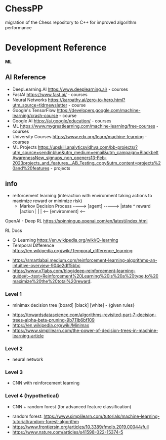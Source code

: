 # ChessPP

migration of the Chess repository to C++ for improved algorithm performance


# Development Reference

#### ML
## AI Reference
* DeepLearning.AI https://www.deeplearning.ai/ - courses
* FastAI https://www.fast.ai/ - courses
* Neural Networks https://karpathy.ai/zero-to-hero.html?utm_source=tldrnewsletter - course
* Google's TensorFlow https://developers.google.com/machine-learning/crash-course - course
* Google AI https://ai.google/education/ - courses
* ML https://www.mygreatlearning.com/machine-learning/free-courses - courses
* University Courses https://www.edx.org/learn/machine-learning - courses
* ML Projects https://upskill.analyticsvidhya.com/bb-projects/?utm_source=sendinblue&utm_medium=email&utm_campaign=BlackbeltAwarenessNew_signups_non_openers13-Feb-2023projects_and_features__AB_Testing_copy&utm_content=projects%20and%20features - projects


## info
* reiforcement learning (interaction with environment taking actions to maximize reward or minimize risk)
  - Markov Decision Process
---->  [agent] ----->
|state   ^ reward   |action
|        |          |
<-- [environment] <--

OpenAI - Deep RL
https://spinningup.openai.com/en/latest/index.html

RL Docs
* Q-Learning https://en.wikipedia.org/wiki/Q-learning
* Temporal Difference https://en.wikipedia.org/wiki/Temporal_difference_learning
- https://smartlabai.medium.com/reinforcement-learning-algorithms-an-intuitive-overview-904e2dff5bbc
- https://www.v7labs.com/blog/deep-reinforcement-learning-guide#:~:text=Reinforcement%20Learning%20is%20a%20type,to%20maximize%20the%20total%20reward.

### Level 1
* minimax decision tree [board] [black] [white] - {given rules}
- https://towardsdatascience.com/algorithms-revisited-part-7-decision-trees-alpha-beta-pruning-9b711b6bf109
- https://en.wikipedia.org/wiki/Minimax
- https://www.simplilearn.com/the-power-of-decision-trees-in-machine-learning-article

### Level 2
* neural network

### Level 3
* CNN with reinforcement learning

### Level 4 (hypothetical)
* CNN + random forest (for advanced feature classification)
- random forest: https://www.simplilearn.com/tutorials/machine-learning-tutorial/random-forest-algorithm
- https://www.frontiersin.org/articles/10.3389/fmolb.2019.00044/full
- https://www.nature.com/articles/s41598-022-15374-5
